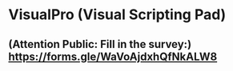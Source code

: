 # VisualPro (Visual Scripting Pad)
## (Attention Public: Fill in the survey:) https://forms.gle/WaVoAjdxhQfNkALW8
